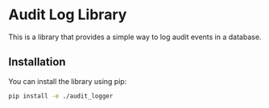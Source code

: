 # Audit Log Library

This is a library that provides a simple way to log audit events in a database.

## Installation

You can install the library using pip:

```bash
pip install -e ./audit_logger
```